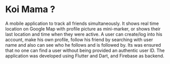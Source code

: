 # Koi Mama ?

A mobile application to track all friends simultaneously. It shows real
time location on Google Map with profile picture as mini-marker, or
shows their last location and time when they were active. A user can
create/log into his account, make his own profile, follow his friend by
searching with user name and also can see who he follows and is
followed by. Its was ensured that no one can find a user without being
provided an authentic user ID. The application was developed using
Flutter and Dart, and Firebase as backend.
